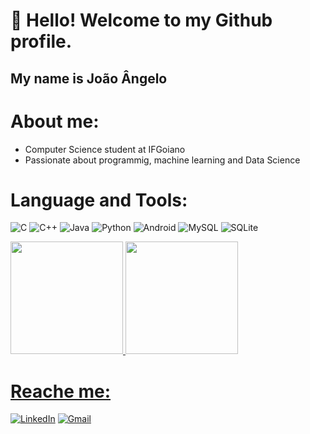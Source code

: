# 👋 Hello! Welcome to my Github profile.
## My name is João Ângelo

# About me:

* Computer Science student at IFGoiano
* Passionate about programmig, machine learning and Data Science

# Language and Tools:


![C](https://img.shields.io/badge/C-00599C?style=for-the-badge&logo=c&logoColor=white) ![C++](https://img.shields.io/badge/C%2B%2B-00599C?style=for-the-badge&logo=c%2B%2B&logoColor=white) ![Java](https://img.shields.io/badge/java-%23ED8B00.svg?style=for-the-badge&logo=openjdk&logoColor=white) ![Python](https://img.shields.io/badge/python-3670A0?style=for-the-badge&logo=python&logoColor=ffdd54) ![Android](https://img.shields.io/badge/Android-3DDC84?style=for-the-badge&logo=android&logoColor=white) ![MySQL](https://img.shields.io/badge/MySQL-00000F?style=for-the-badge&logo=mysql&logoColor=white) ![SQLite](https://img.shields.io/badge/SQLite-000?style=for-the-badge&logo=sqlite&logoColor=07405E)
          
          
          

<div>
<a href="https://github.com/joaoAngelo2">
<img loading="lazy" height="180em" src="https://github-readme-stats.vercel.app/api/top-langs/?username=joaoAngelo2&layout=compact&langs_count=7&theme=dracula"/>
<img loading="lazy" height="180em" src="https://github-readme-stats.vercel.app/api?username=joaoAngelo2&show_icons=true&theme=dracula&include_all_commits=true&count_private=true"/>
</div>


# Reache me:

[![LinkedIn](https://img.shields.io/badge/LinkedIn-0077B5?style=for-the-badge&logo=linkedin&logoColor=white)](https://www.linkedin.com/in/joaoAngelo2/)
[![Gmail](https://img.shields.io/badge/Gmail-333333?style=for-the-badge&logo=gmail&logoColor=red)](mailto:joaoangeloribeironunes@gmail.com)

<!--
**joaoAngelo2/joaoAngelo2** is a ✨ _special_ ✨ repository because its `README.md` (this file) appears on your GitHub profile.

Here are some ideas to get you started:

- 🔭 I’m currently working on ...
- 🌱 I’m currently learning ...
- 👯 I’m looking to collaborate on ...
- 🤔 I’m looking for help with ...
- 💬 Ask me about ...
- 📫 How to reach me: ...
- 😄 Pronouns: ...
- ⚡ Fun fact: ...
-->
